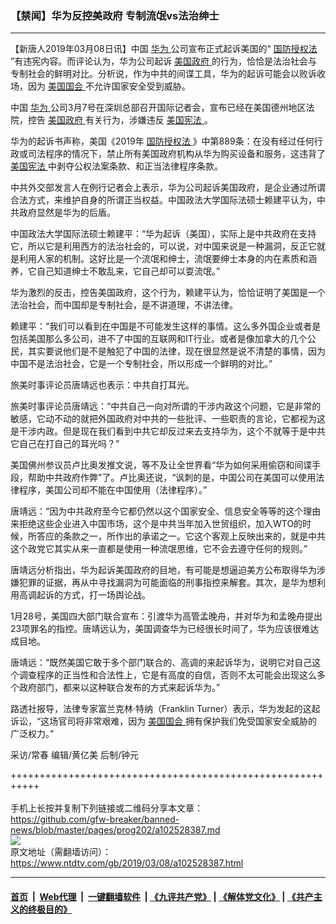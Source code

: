 ### 【禁闻】华为反控美政府 专制流氓vs法治绅士
------------------------

<div class="post_content" itemprop="articleBody">
 <p>
  【新唐人2019年03月08日讯】中国
  <a href="https://www.ntdtv.com/gb/华为.htm">
   华为
  </a>
  公司宣布正式起诉美国的“
  <a href="https://www.ntdtv.com/gb/国防授权法.htm">
   国防授权法
  </a>
  ”有违宪内容。而评论认为，华为公司起诉
  <a href="https://www.ntdtv.com/gb/美国政府.htm">
   美国政府
  </a>
  的行为，恰恰是法治社会与专制社会的鲜明对比。分析说，作为中共的间谍工具，华为的起诉可能会以败诉收场，因为
  <a href="https://www.ntdtv.com/gb/美国国会.htm">
   美国国会
  </a>
  不允许国家安全受到威胁。
 </p>
 <p>
  中国
  <a href="https://www.ntdtv.com/gb/华为.htm">
   华为
  </a>
  公司3月7号在深圳总部召开国际记者会，宣布已经在美国德州地区法院，控告
  <a href="https://www.ntdtv.com/gb/美国政府.htm">
   美国政府
  </a>
  有关行为，涉嫌违反
  <a href="https://www.ntdtv.com/gb/美国宪法.htm">
   美国宪法
  </a>
  。
 </p>
 <p>
  华为的起诉书声称，美国《2019年
  <a href="https://www.ntdtv.com/gb/国防授权法.htm">
   国防授权法
  </a>
  》中第889条：在没有经过任何行政或司法程序的情况下，禁止所有美国政府机构从华为购买设备和服务，这违背了
  <a href="https://www.ntdtv.com/gb/美国宪法.htm">
   美国宪法
  </a>
  中剥夺公权法案条款、和正当法律程序条款。
 </p>
 <p>
  中共外交部发言人在例行记者会上表示，华为公司起诉美国政府，是企业通过所谓合法方式，来维护自身的所谓正当权益。中国政法大学国际法硕士赖建平认为，中共政府显然是华为的后盾。
 </p>
 <p>
  中国政法大学国际法硕士赖建平：“华为起诉（美国），实际上是中共政府在支持它，所以它是利用西方的法治社会的，可以说，对中国来说是一种漏洞，反正它就是利用人家的机制。这好比是一个流氓和绅士，流氓要绅士本身的内在素质和涵养，它自己知道绅士不敢乱来，它自己却可以耍流氓。”
 </p>
 <p>
  华为激烈的反击，控告美国政府，这个行为，赖建平认为，恰恰证明了美国是一个法治社会，而中国却是专制社会，是不讲道理，不讲法律。
 </p>
 <p>
  赖建平：“我们可以看到在中国是不可能发生这样的事情。这么多外国企业或者是包括美国那么多公司，进不了中国的互联网和IT行业。或者是像加拿大的几个公民，其实要说他们是不是触犯了中国的法律，现在很显然是说不清楚的事情，因为中国不是法治社会，它是一个专制社会，所以形成一个鲜明的对比。”
 </p>
 <p>
  旅美时事评论员唐靖远也表示：中共自打耳光。
 </p>
 <p>
  旅美时事评论员唐靖远：“中共自己一向对所谓的干涉内政这个问题，它是非常的敏感，它动不动的就把外国政府对中共的一些批评、一些职责的言论，它都视为这是干涉内政。但是现在我们看到中共它却反过来去支持华为，这个不就等于是中共它自己在打自己的耳光吗？”
 </p>
 <p>
  美国佛州参议员卢比奥发推文说，等不及让全世界看“华为如何采用偷窃和间谍手段，帮助中共政府作弊”了。卢比奥还说，“讽刺的是，中国公司在美国可以使用法律程序，美国公司却不能在中国使用（法律程序）。”
 </p>
 <p>
  唐靖远：“因为中共政府至今它都仍然以这个国家安全、信息安全等等的这个理由来拒绝这些企业进入中国市场，这个是中共当年加入世贸组织，加入WTO的时候，所答应的条款之一，所作出的承诺之一。它这个客观上反映出来的，就是中共这个政党它其实从来一直都是使用一种流氓思维，它不会去遵守任何的规则。”
 </p>
 <p>
  唐靖远分析指出，华为起诉美国政府的目地，有可能是想逼迫美方公布取得华为涉嫌犯罪的证据，再从中寻找漏洞为可能面临的刑事指控来解套。其次，是华为想利用高调起诉的方式，打一场舆论战。
 </p>
 <p>
  1月28号，美国四大部门联合宣布：引渡华为高管孟晚舟，并对华为和孟晚舟提出23项罪名的指控。唐靖远认为，美国调查华为已经很长时间了，华为应该很难达成目地。
 </p>
 <p>
  唐靖远：“既然美国它敢于多个部门联合的、高调的来起诉华为，说明它对自己这个调查程序的正当性和合法性上，它是有高度的自信，否则不太可能会出现这么多个政府部门，都来以这种联合发布的方式来起诉华为。”
 </p>
 <p>
  路透社报导，法律专家富兰克林‧特纳（Franklin Turner）表示，华为发起的这起诉讼，“这场官司将非常艰难，因为
  <a href="https://www.ntdtv.com/gb/美国国会.htm">
   美国国会
  </a>
  拥有保护我们免受国家安全威胁的广泛权力。”
 </p>
 <p>
  采访/常春 编辑/黄亿美 后制/钟元
 </p>
 <div class="single_ad">
 </div>
</div>

+++++++++++++++++++++++++++++++++++++++++++++++++++++++++++<br/><br/>
手机上长按并复制下列链接或二维码分享本文章：<br/>
https://github.com/gfw-breaker/banned-news/blob/master/pages/prog202/a102528387.md <br/>
<a href='https://github.com/gfw-breaker/banned-news/blob/master/pages/prog202/a102528387.md'><img src='https://github.com/gfw-breaker/banned-news/blob/master/pages/prog202/a102528387.md.png'/></a> <br/>
原文地址（需翻墙访问）：https://www.ntdtv.com/gb/2019/03/08/a102528387.html


------------------------
#### [首页](https://github.com/gfw-breaker/banned-news/blob/master/README.md) &nbsp;|&nbsp; [Web代理](https://github.com/labour-camp/helloworld) &nbsp;|&nbsp; [一键翻墙软件](https://github.com/gfw-breaker/nogfw/blob/master/README.md) &nbsp;| [《九评共产党》](https://github.com/gfw-breaker/9ping.md/blob/master/README.md#九评之一评共产党是什么) | [《解体党文化》](https://github.com/gfw-breaker/jtdwh.md/blob/master/README.md) | [《共产主义的终极目的》](https://github.com/gfw-breaker/gczydzjmd.md/blob/master/README.md)


